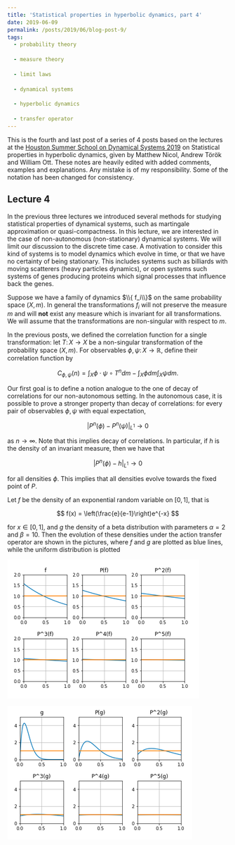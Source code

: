 ```yaml
---
title: 'Statistical properties in hyperbolic dynamics, part 4'
date: 2019-06-09
permalink: /posts/2019/06/blog-post-9/
tags:
  - probability theory

  - measure theory

  - limit laws

  - dynamical systems

  - hyperbolic dynamics

  - transfer operator
---
```


This is the fourth and last post of a series of 4 posts based on the lectures at the [Houston Summer School on Dynamical Systems 2019](https://www.math.uh.edu/dynamics/school/school2019/) on Statistical properties in hyperbolic dynamics, given by Matthew Nicol, Andrew Török and William Ott. These notes are heavily edited with added comments, examples and explanations. Any mistake is of my responsibility. Some of the notation has been changed for consistency.

## Lecture 4

In the previous three lectures we introduced several methods for studying statistical properties of dynamical systems, such as martingale approximation or quasi-compactness. In this lecture, we are interested in the case of non-autonomous (non-stationary) dynamical systems. We will limit our discussion to the discrete time case. A motivation to consider this kind of systems is to model dynamics which evolve in time, or that we have no certainty of being stationary. This includes systems such as billiards with moving scatterers (heavy particles dynamics), or open systems such systems of genes producing proteins which signal processes that influence back the genes.

Suppose we have a family of dynamics $\\{ f_i\\}$ on the same probability space $(X,m)$. In general the transformations $f_i$ will not preserve the measure $m$ and will **not** exist any measure which is invariant for all transformations. We will assume that the transformations are non-singular with respect to $m$.

In the previous posts, we defined the correlation function for a single transformation: let $T\colon X\to X$ be a non-singular transformation of the probability space $(X,m)$. For observables $\phi,\psi\colon X\to\mathbb{R}$, define their correlation function by

$$
C_{\phi,\psi}(n) = \int_X \phi\cdot \psi\circ T^n dm - \int_X \phi dm \int_X\psi dm.
$$

Our first goal is to define a notion analogue to the one of decay of correlations for our non-autonomous setting. In the autonomous case, it is possible to prove a stronger property than decay of correlations: for every pair of observables $\phi,\psi$ with equal expectation,

$$
| P^n(\phi) - P^n(\psi) |_{L^1} \to 0
$$

as $n\to\infty$. Note that this implies decay of correlations. In particular, if $h$ is the density of an invariant measure, then we have that

$$
| P^n(\phi) - h |_{L^1} \to 0
$$

for all densities $\phi$. This implies that all densities evolve towards the fixed point of $P$.

Let $f$ be the density of an exponential random variable on $[0,1]$, that is

$$
f(x) = \left(\frac{e}{e-1}\right)e^{-x}
$$

for $x\in[0,1]$, and $g$ the density of a beta distribution with parameters $\alpha = 2$ and $\beta = 10$. Then the evolution of these densities under the action transfer operator are shown in the pictures, where $f$ and $g$ are plotted as blue lines, while the uniform distribution is plotted

![Exponential density](/files/exp.png)

![Beta density](/files/beta.png)

